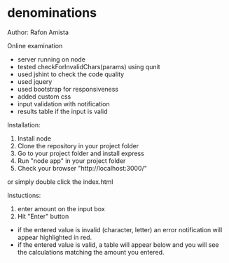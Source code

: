 # denominations
Author: Rafon Amista

Online examination

- server running on node
- tested checkForInvalidChars(params) using qunit
- used jshint to check the code quality
- used jquery
- used bootstrap for responsiveness
- added custom css
- input validation with notification
- results table if the input is valid

Installation:

1. Install node
2. Clone the repository in your project folder
2. Go to your project folder and install express
3. Run "node app" in your project folder
4. Check your browser "http://localhost:3000/"

or simply double click the index.html

Instuctions:

1. enter amount on the input box
2. Hit "Enter" button
  - if the entered value is invalid (character, letter) an error notification will appear highlighted in red.
  - if the entered value is valid, a table will appear below and you will see the calculations matching the amount you entered.

